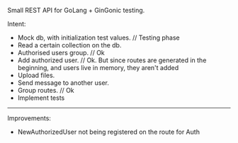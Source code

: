 Small REST API for GoLang + GinGonic testing. 

Intent: 
- Mock db, with initialization test values. // Testing phase
- Read a certain collection on the db.
- Authorised users group. // Ok
- Add authorized user. // Ok. But since routes are generated in the beginning, and users live in memory, they aren't added
- Upload files. 
- Send message to another user. 
- Group routes. // Ok
- Implement tests


-----------------
Improvements:
- NewAuthorizedUser not being registered on the route for Auth